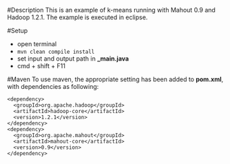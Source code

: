 #Description
This is an example of k-means running with Mahout 0.9 and Hadoop 1.2.1. The example is executed in eclipse.

#Setup
  - open terminal
  - `mvn clean compile install`
  - set input and output path in **_main.java**
  - cmd + shift + F11

#Maven
To use maven, the appropriate setting has been added to **pom.xml**, with dependencies as following:
```
<dependency>
  <groupId>org.apache.hadoop</groupId>
  <artifactId>hadoop-core</artifactId>
  <version>1.2.1</version>
</dependency>
<dependency>
  <groupId>org.apache.mahout</groupId>
  <artifactId>mahout-core</artifactId>
  <version>0.9</version>
</dependency>
```
